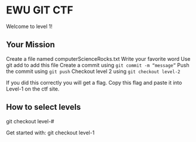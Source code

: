 # EWU GIT CTF

Welcome to level 1!


## Your Mission

Create a file named computerScienceRocks.txt
Write your favorite word
Use git add to add this file
Create a commit using `git commit -m “message”`
Push the commit using `git push`
Checkout level 2 using `git checkout level-2`


If you did this correctly you will get a flag. Copy this flag and paste it into 
Level-1 on the ctf site.


## How to select levels

git checkout level-#

Get started with: git checkout level-1
